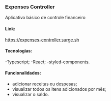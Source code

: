 ### Expenses Controller

Aplicativo básico de controle financeiro

#### Link:
https://expenses-controller.surge.sh

#### Tecnologias:
-Typescript;
-React;
-styled-components.

#### Funcionalidades:
- adicionar receitas ou despesas;
- visualizar todos os itens adicionados por mẽs;
- visualizar o saldo.
